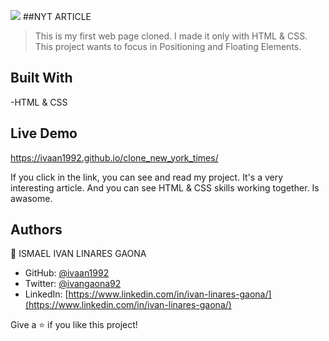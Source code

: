 ![](https://img.shields.io/badge/Microverse-blueviolet)
##NYT ARTICLE


>This is my first web page cloned. I made it only with HTML & CSS. This project wants to focus in Positioning and Floating Elements. 
## Built With

-HTML & CSS

## Live Demo

https://ivaan1992.github.io/clone_new_york_times/

If you click in the link, you can see and read my project.
It's a very interesting article. And you can see HTML & CSS skills working together. Is awasome. 


## Authors

👤 ISMAEL IVAN LINARES GAONA

- GitHub: [ @ivaan1992](https://github.com/ivaan1992)
- Twitter: [@ivangaona92](https://twitter.com/ivangaona92)
- LinkedIn: [https://www.linkedin.com/in/ivan-linares-gaona/](https://www.linkedin.com/in/ivan-linares-gaona/)

Give a ⭐️ if you like this project!

